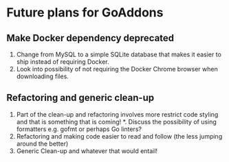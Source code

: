 # Future plans for GoAddons

## Make Docker dependency deprecated
1. Change from MySQL to a simple SQLite database that makes it easier to ship instead of requiring Docker.
2. Look into possibility of not requiring the Docker Chrome browser when downloading files.

## Refactoring and generic clean-up

1. Part of the clean-up and refactoring involves more restrict code styling and that is something that is coming!
   *. Discuss the possibility of using formatters e.g. gofmt or perhaps Go linters?
2. Refactoring and making code easier to read and follow (the less jumping around the better)
3. Generic Clean-up and whatever that would entail!
